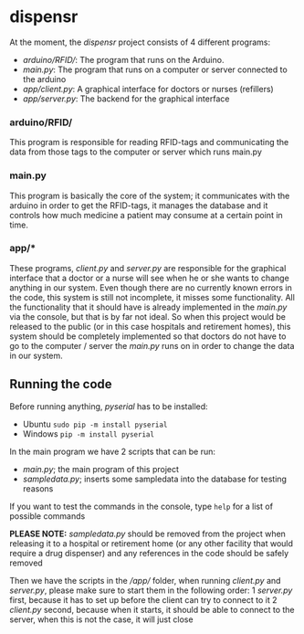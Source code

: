 # dispensr
At the moment, the *dispensr* project consists of 4 different programs:
- *arduino/RFID/*: The program that runs on the Arduino.
- *main.py*: The program that runs on a computer or server connected to the arduino
- *app/client.py*: A graphical interface for doctors or nurses (refillers)
- *app/server.py*: The backend for the graphical interface

### arduino/RFID/
This program is responsible for reading RFID-tags and communicating the data from those tags to the computer or server which runs main.py

### main.py
This program is basically the core of the system; it communicates with the arduino in order to get the RFID-tags, it manages the database and it controls how much medicine a patient may consume at a certain point in time.

### app/*
These programs, *client.py* and *server.py* are responsible for the graphical interface that a doctor or a nurse will see when he or she wants to change anything in our system. Even though there are no currently known errors in the code, this system is still not incomplete, it misses some functionality. All the functionality that it should have is already implemented in the *main.py* via the console, but that is by far not ideal. So when this project would be released to the public (or in this case hospitals and retirement homes), this system should be completely implemented so that doctors do not have to go to the computer / server the *main.py* runs on in order to change the data in our system.

## Running the code
Before running anything, *pyserial* has to be installed:
- Ubuntu `sudo pip -m install pyserial`
- Windows `pip -m install pyserial`

In the main program we have 2 scripts that can be run:
- *main.py*; the main program of this project
- *sampledata.py*; inserts some sampledata into the database for testing reasons

If you want to test the commands in the console, type `help` for a list of possible commands

**PLEASE NOTE:** *sampledata.py* should be removed from the project when releasing it to a hospital or retirement home (or any other facility that would require a drug dispenser) and any references in the code should be safely removed

Then we have the scripts in the */app/* folder, when running *client.py* and *server.py*, please make sure to start them in the following order:
1 *server.py* first, because it has to set up before the client can try to connect to it
2 *client.py* second, because when it starts, it should be able to connect to the server, when this is not the case, it will just close
